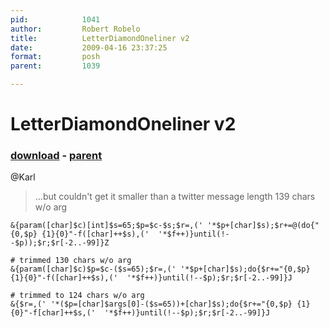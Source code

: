 ```yaml
---
pid:            1041
author:         Robert Robelo
title:          LetterDiamondOneliner v2
date:           2009-04-16 23:37:25
format:         posh
parent:         1039

---
```


# LetterDiamondOneliner v2

### [download](//scripts/1041.ps1) - [parent](//scripts/1039.md)

@Karl
> ...but couldn't get it smaller than a twitter message length
139 chars w/o arg

```posh
&{param([char]$c)[int]$s=65;$p=$c-$s;$r=,(' '*$p+[char]$s);$r+=@(do{"{0,$p} {1}{0}"-f([char]++$s),('  '*$f++)}until(!--$p));$r;$r[-2..-99]}Z

# trimmed 130 chars w/o arg
&{param([char]$c)$p=$c-($s=65);$r=,(' '*$p+[char]$s);do{$r+="{0,$p} {1}{0}"-f([char]++$s),('  '*$f++)}until(!--$p);$r;$r[-2..-99]}J

# trimmed to 124 chars w/o arg
&{$r=,(' '*($p=[char]$args[0]-($s=65))+[char]$s);do{$r+="{0,$p} {1}{0}"-f[char]++$s,('  '*$f++)}until(!--$p);$r;$r[-2..-99]}J

```
